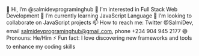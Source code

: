 👋 Hi, I’m @salmidevprograminghub
👀 I’m interested in Full Stack Web Development
🌱 I’m currently learning JavaScript Language
💞️ I’m looking to collaborate on JavaScript projects
📫 How to reach me: Twitter @SalmiDev, email salmidevprograminghub@gmail.com, phone +234 904 945 2177
😄 Pronouns: He/Him
⚡ Fun fact: I love discovering new frameworks and tools to enhance my coding skills

<!---
salmidevprograminghub/salmidevprograminghub is a ✨ special ✨ repository because its `README.md` (this file) appears on your GitHub profile.
You can click the Preview link to take a look at your changes.
--->
